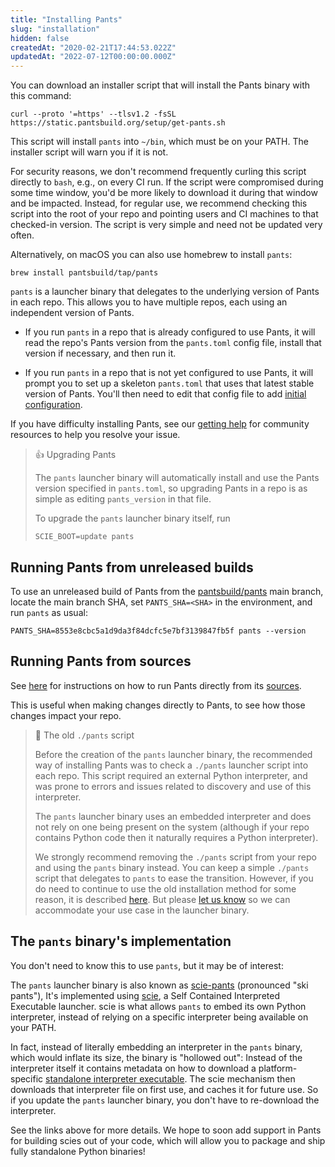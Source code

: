 ```yaml
---
title: "Installing Pants"
slug: "installation"
hidden: false
createdAt: "2020-02-21T17:44:53.022Z"
updatedAt: "2022-07-12T00:00:00.000Z"
---
```


You can download an installer script that will install the Pants binary with this command:

```
curl --proto '=https' --tlsv1.2 -fsSL https://static.pantsbuild.org/setup/get-pants.sh
```

This script will install `pants` into `~/bin`, which must be on your PATH. The installer script will warn you if it is not.

For security reasons, we don't recommend frequently curling this script directly to `bash`, e.g., on every CI run. If the script were compromised during some time window, you'd be more likely to download it during that window and be impacted. Instead, for regular use, we recommend checking this script into the root of your repo and pointing users and CI machines to that checked-in version. The script is very simple and need not be updated very often.

Alternatively, on macOS you can also use homebrew to install `pants`:

```
brew install pantsbuild/tap/pants
```

`pants` is a launcher binary that delegates to the underlying version of Pants in each repo. This allows you to have multiple repos, each using an independent version of Pants.

- If you run `pants` in a repo that is already configured to use Pants, it will read the repo's Pants version from the `pants.toml` config file, install that version if necessary, and then run it.

- If you run `pants` in a repo that is not yet configured to use Pants, it will prompt you to set up a skeleton `pants.toml` that uses that latest stable version of Pants. You'll then need to edit that config file to add [initial configuration](doc:initial-configuration).

If you have difficulty installing Pants, see our [getting help](doc:getting-help) for community resources to help you resolve your issue.

> 👍 Upgrading Pants
> 
> The `pants` launcher binary will automatically install and use the Pants version specified in `pants.toml`, so upgrading Pants in a repo is as simple as editing `pants_version` in that file.
>
> To upgrade the `pants` launcher binary itself, run
> ```
> SCIE_BOOT=update pants
> ```

Running Pants from unreleased builds
------------------------------------

To use an unreleased build of Pants from the [pantsbuild/pants](https://github.com/pantsbuild/pants) main branch, locate the main branch SHA, set `PANTS_SHA=<SHA>` in the environment, and run `pants` as usual:

```
PANTS_SHA=8553e8cbc5a1d9da3f84dcfc5e7bf3139847fb5f pants --version
```

Running Pants from sources
--------------------------

See [here](doc:running-pants-from-sources) for instructions on how to run Pants directly from its [sources](https://github.com/pantsbuild/pants).

This is useful when making changes directly to Pants, to see how those changes impact your repo.


> 🚧 The old `./pants` script
>
> Before the creation of the `pants` launcher binary, the recommended way of installing Pants was to check a `./pants` launcher script into each repo. This script required an external Python interpreter, and was prone to errors and issues related to discovery and use of this interpreter. 
> 
> The `pants` launcher binary uses an embedded interpreter and does not rely on one being present on the system (although if your repo contains Python code then it naturally requires a Python interpreter).
> 
> We strongly recommend removing the `./pants` script from your repo and using the `pants` binary instead. You can keep a simple `./pants` script that delegates to `pants` to ease the transition. However, if you do need to continue to use the old installation method for some reason, it is described [here](doc:manual-installation). But please [let us know](doc:getting-help) so we can accommodate your use case in the launcher binary.

The `pants` binary's implementation
-----------------------------------

You don't need to know this to use `pants`, but it may be of interest:

The `pants` launcher binary is also known as [scie-pants](https://github.com/pantsbuild/scie-pants) (pronounced "ski pants"), It's implemented using [scie](https://github.com/a-scie/jump), a Self Contained Interpreted Executable launcher. scie is what allows `pants` to embed its own Python interpreter, instead of relying on a specific interpreter being available on your PATH.

In fact, instead of literally embedding an interpreter in the `pants` binary, which would inflate its size, the binary is "hollowed out": Instead of the interpreter itself it contains metadata on how to download a platform-specific [standalone interpreter executable](https://gregoryszorc.com/docs/python-build-standalone/main/). The scie mechanism then downloads that interpreter file on first use, and caches it for future use. So if you update the `pants` launcher binary, you don't have to re-download the interpreter.

See the links above for more details. We hope to soon add support in Pants for building scies out of your code, which will allow you to package and ship fully standalone Python binaries!
